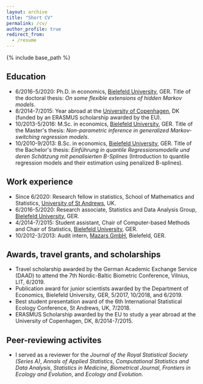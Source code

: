 ```yaml
---
layout: archive
title: "Short CV"
permalink: /cv/
author_profile: true
redirect_from:
  - /resume
---
```


{% include base_path %}

Education
------
* 6/2016-5/2020: Ph.D. in economics, <span style="color: #1f96be;"><a href="https://www.uni-bielefeld.de" target="_blank">Bielefeld University</a></span>, GER.
Title of the doctoral thesis: *On some flexible extensions of hidden Markov models*.
* 8/2014-7/2015: Year abroad at the <span style="color: #1f96be;"><a href="https://www.ku.dk/english" target="_blank">University of Copenhagen</a></span>, DK (funded by an ERASMUS scholarship awarded by the EU).
* 10/2013-5/2016: M.Sc. in economics, <span style="color: #1f96be;"><a href="https://www.uni-bielefeld.de" target="_blank">Bielefeld University</a></span>, GER.
Title of the Master's thesis: *Non-parametric inference in generalized Markov-switching regression models*.
* 10/2010-9/2013: B.Sc. in economics, <span style="color: #1f96be;"><a href="https://www.uni-bielefeld.de" target="_blank">Bielefeld University</a></span>, GER.
Title of the Bachelor's thesis: *Einführung in quantile Regressionsmodelle und deren Schätzung mit penalisierten B-Splines* (Introduction to quantile regression models and their estimation using penalized B-splines).

Work experience
------
* Since 6/2020: Research fellow in statistics, School of Mathematics and Statistics, <span style="color: #1f96be;"><a href="https://www.st-andrews.ac.uk" target="_blank">University of St Andrews</a></span>, UK.
* 6/2016-5/2020: Research associate, Statistics and Data Analysis Group, <span style="color: #1f96be;"><a href="https://www.uni-bielefeld.de" target="_blank">Bielefeld University</a></span>, GER.
* 4/2014-7/2015: Student assistant, Chair of Computer-based Methods and Chair of Statistics, <span style="color: #1f96be;"><a href="https://www.uni-bielefeld.de" target="_blank">Bielefeld University</a></span>, GER.
* 10/2012-3/2013: Audit intern, <span style="color: #1f96be;"><a href="https://eng.mazars.de" target="_blank">Mazars GmbH</a></span>, Bielefeld, GER.
  
Awards, travel grants, and scholarships
------
* Travel scholarship awarded by the German Academic Exchange Service (DAAD) to attend the 7th Nordic-Baltic Biometric Conference, Vilnius, LIT, 6/2019.
* Publication award for junior scientists awarded by the Department of Economics, Bielefeld University, GER, 5/2017, 10/2018, and 6/2019.
* Best student presentation award of the 6th International Statistical Ecology Conference, St Andrews, UK, 7/2018.
* ERASMUS Scholarship awarded by the EU to study a year abroad at the University of Copenhagen, DK, 8/2014-7/2015.

Peer-reviewing activites
------
* I served as a reviewer for the *Journal of the Royal Statistical Society (Series A)*, *Annals of Applied Statistics*, *Computational Statistics and Data Analysis*, *Statistics in Medicine*, *Biometrical Journal*, *Frontiers in Ecology and Evolution*, and *Ecology and Evolution*.

